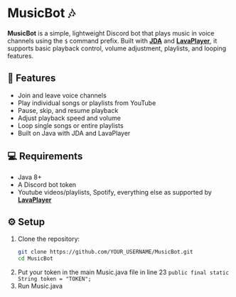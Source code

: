 # MusicBot 🎶

**MusicBot** is a simple, lightweight Discord bot that plays music in voice channels using the `$` command prefix. Built with **[JDA](https://github.com/DV8FromTheWorld/JDA)** and **[LavaPlayer](https://github.com/sedmelluq/lavaplayer)**, it supports basic playback control, volume adjustment, playlists, and looping features.

## 🚀 Features

- Join and leave voice channels
- Play individual songs or playlists from YouTube
- Pause, skip, and resume playback
- Adjust playback speed and volume
- Loop single songs or entire playlists
- Built on Java with JDA and LavaPlayer

## 💻 Requirements

- Java 8+
- A Discord bot token
- Youtube videos/playlists, Spotify, everything else as supported by **[LavaPlayer](https://github.com/sedmelluq/lavaplayer)**

## ⚙️ Setup

1. Clone the repository:
   ```bash
   git clone https://github.com/YOUR_USERNAME/MusicBot.git
   cd MusicBot
   ```
2. Put your token in the main Music.java file in line 23 `public final static String token = "TOKEN";`
3. Run Music.java
